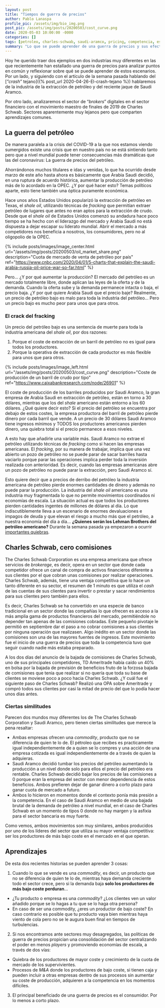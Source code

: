 ```yaml
---
layout: post
title: "Tiempos de guerra de precios"
author: Pablo Lanaspa
profile_pic: /assets/img/bio_img.png
post_pic: /assets/img/posts/20200503/cost_curve.png
date: 2020-05-03 10:00:00 -0000
categories: []
tags: [petroleo, charles-schwab, saudi-aramco, pricing, competencia, estrategia]
summary: "Lo que se puede aprender de una guerra de precios y sus efectos en nuestra vida."
---
```


Hoy he querido traer dos ejemplos en dos industrias muy diferentes en las que recientemente han estallado una guerra de precios para analizar puntos en común y reflexionar sobre qué se puede aprender de estos escenarios. Por un lado, y siguiendo con el artículo de la semana pasada hablando del [*”crash”* tejano]({% post_url 2020-04-26-El-crash-tejano %}) hablaremos de la industria de la extracción de petróleo y del reciente jaque de Saudi Aramco. 

Por otro lado, analizaremos el sector de “*brokers*” digitales en el sector financiero con el movimiento maestro de finales de 2019 de Charles Schwab. Sectores aparentemente muy lejanos pero que comparten aprendizajes comunes.

## La guerra del petróleo

De manera paralela a la crisis del COVID-19 a la que nos estamos viendo sumergidos existe una crisis que en nuestro país no se está sintiendo tanto pero que a nivel mundial puede tener consecuencias más dramáticas que las del coronavirus: La guerra de precios del petróleo.

Ahorrándonos muchos titulares e idas y venidas, lo que ha ocurrido desde marzo de este año hasta ahora es básicamente que Arabia Saudi decidió, en una ruptura de acuerdo histórica, aumentar la producción de petróleo más de lo acordado en la OPEC. ¿Y por qué hacer esto? Temas políticos aparte, esto tiene también una óptica puramente económica. 

Hace unos años Estados Unidos popularizó la extracción de petróleo en Texas, el *shale oil*, utilizando técnicas de *fracking* que permitían extraer petróleo de lugares que antes no eran aptos para la extracción de crudo. Desde que el *shale oil* de Estados Unidos comenzó su andadura hace poco tiempo se ha hecho con el liderazgo del mercado y Arabia Saudi no está dispuesta a dejar escapar su liderato mundial. Abrir el mercado a más competidores nos beneficia a nosotros, los consumidores, pero no al oligopolio de la OPEC.

{% include posts/images/image_center.html url="/assets/img/posts/20200503/oil_market_share.png" description="Cuota de mercado de venta de petróleo por país" ref="https://www.cnbc.com/2020/04/01/5-charts-that-explain-the-saudi-arabia-russia-oil-price-war-so-far.html" %}

Pero… ¿Y por qué aumentar la producción? El mercado del petróleo es un mercado totalmente libre, donde aplican las leyes de la oferta y de la demanda. Cuando la oferta sube y la demanda permanece intacta o baja, el precio baja. ¿Y por qué quiere Arabia Saudi que el precio baje? Realmente, un precio de petróleo bajo es malo para toda la industria del petróleo… Pero un precio bajo es mucho peor para unos que para otros.

### El crack del fracking

Un precio del petróleo bajo es una sentencia de muerte para toda la industria americana del *shale oil*, por dos razones:
1. Porque el coste de extracción de un barril de petróleo no es igual para todos los productores.
2. Porque la operativa de extracción de cada productor es más flexible para unos que para otros.

{% include posts/images/image_left.html url="/assets/img/posts/20200503/cost_curve.png" description="Coste de producción de un barril de crudo por tipo" ref="https://www.caixabankresearch.com/node/26901" %}

El coste de producción de los barriles producidos por Saudi Aramco, la gran empresa de Arabia Saudi en extracción de petróleo, están en torno a 30 dólares, mientras que los del *shale* americano están entorno a los 60 dólares. ¿Qué quiere decir esto? Si el precio del petróleo se encuentra por debajo de estos costes, la empresa productora del barril de petróleo pierde dinero por cada barril que vende. A un precio de 30 dólares Saudi Aramco tiene ingresos mínimos y TODOS los productores americanos pierden dinero, una quiebra total si el precio permanece a esos niveles.

A esto hay que añadirle una variable más. Saudi Aramco no extrae el petróleo utilizando técnicas de *fracking* como si hacen las empresas americanas. El *fracking*, por su manera de trabajar, implica que una vez abierto un pozo de petróleo no se puede parar de sacar barriles hasta vaciarlo porque parar las operaciones implica perder toda la inversión realizada con anterioridad. Es decir, cuando las empresas americanas abre un pozo de petróleo no puede parar la extracción, pero Saudi Aramco sí.

Esto quiere decir que a precios de derribo del petróleo la industria americana de petróleo pierde enormes cantidades de dinero y además no puede parar la producción. La industria del *shale oil* americano es una industria muy fragmentada lo que no permite movimientos coordinados ni economías de escala. La situación actual es que todos los productores pierden cantidades ingentes de millones de dólares al día. Lo que indiscutiblemente lleva a un escenario de enormes devaluaciones e impagos de deuda y que elevan el riesgo a mucho más que el petróleo, a nuestra economía del día a día… **¿Quienes serán los Lehman Brothers del petróleo americano?** Durante la semana pasada ya empezaron a ocurrir [importantes quiebras](https://actualidad.rt.com/actualidad/351275-petrolera-estadounidense-diamond-offshore-declararse-quiebra).

## Charles Schwab, cero comisiones

The Charles Schwab Corporation es una empresa americana que ofrece servicios de *brokerage*, es decir, opera en un sector que donde cada competidor ofrece un canal de compra de activos financieros diferente a sus clientes por el que cobran unas comisiones por realizar operaciones. Charles Schwab, además, tiene una ventaja competitiva que lo hace un tanto diferente en su sector, el resumen de 1 minuto es que utiliza el *cash* de las cuentas de sus clientes para invertir o prestar y sacar rendimientos para sus clientes pero también para ellos.

Es decir, Charles Schwab se ha convertido en una especie de banco tradicional en un sector donde las compañías lo que ofrecen es acceso a la más amplia gama de productos financieros del mercado, permitiéndole no depender tan apenas de las comisiones cobradas. Este pequeño pivotaje le permitió en septiembre dar el paso a no cobrar comisiones a sus clientes por ninguna operación que realizasen. Algo inédito en un sector donde las comisiones son una de las mayores fuentes de ingresos. Este movimiento fue el inicio de una guerra de precios que toda la competencia tuvo que seguir cuando nadie más estaba preparado. 

A los dos días del anuncio de la bajada de comisiones de Charles Schwab, uno de sus principales competidores, TD Ameritrade había caído un 40% en bolsa por la bajada de previsión de beneficios fruto de la forzosa bajada de comisiones que tenia que realizar si no quería que toda su base de clientes se moviese poco a poco hacia Charles Schwab. ¿Y cuál fue el siguiente paso de Charles Schwab? Realizó una OPA sobre Ameritrade y compró todos sus clientes por casi la mitad de precio del que lo podía hacer unos días antes.

### Ciertas similitudes

Parecen dos mundos muy diferentes los de The Charles Schwab Corporation y Saudi Aramco, pero tienen ciertas similitudes que merece la pena resaltar:
* Ambas empresas ofrecen una *commodity*, producto que no se diferencia de quien te lo de. El pétroleo que recibes es practicamente igual independientemente de a quien se lo compres y una acción de una empresa cotizada es igual independientemente de a través de quien la adquieras.
* Saudi Aramco decidió tumbar los precios del petróleo aumentando la producción a un nivel donde solo para ellos el precio del petróleo era rentable. Charles Schwab decidió bajar los precios de las comisiones a 0 porque eran la empresa del sector con menor dependencia de estos beneficios. Ambos prefieren dejar de ganar dinero a corto plazo para ganar cuota de mercado a futuro.
* Ambos lo hicieron en momentos donde el contexto ponía más presión a la competencia. En el caso de Saudi Aramco en medio de una bajada brutal de la demanda de petróleo a nivel mundial, en el caso de Charles Schwab en un momento de tipos 0 donde no hay margen y la asfixia para el sector bancaria es muy fuerte.

Como vemos, ambos movimientos son muy similares, ambos producidos por uno de los líderes del sector que utiliza su mayor ventaja competitiva: ser los productores de más bajo coste en el mercado en el que operan.

## Aprendizajes

De esta dos recientes historias se pueden aprender 3 cosas:
1. Cuando lo que se vende es una *commodity*, es decir, un producto que no se diferencia de quien te lo de, mientras haya demanda creciente todo el sector crece, pero si la demanda baja **solo los productores de más bajo coste perduran**… 
  * ¿Tu producto o empresa es una *commodity*? ¿Los clientes ven un valor añadido porque se lo hagas a tu que se lo haga otra persona? 
  * En caso de ser una commodity, ¿eres un productor de bajo coste? En caso contrario es posible que tu producto vaya bien mientras haya viento de cola pero no se le augura buen final en tiempos de turbulencias.
2. Si nos encontramos ante sectores muy desagregados, las políticas de guerra de precios propician una consolidación del sector centralizando el poder en menos *players* y promoviendo economías de escala, a través de dos vías:
  * Quiebra de los productores de mayor coste y crecimiento de la cuota de mercado de los supervivientes.
  * Procesos de *M&A* donde los productores de bajo coste, si tienen caja y pueden incluir a otras empresas dentro de sus procesos sin aumentar su coste de producción, adquieren a la competencia en los momentos difíciles.
3. El principal beneficiado de una guerra de precios es el consumidor. Por lo menos a corto plazo.